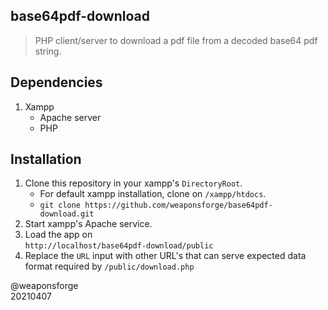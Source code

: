 ## base64pdf-download 

> PHP client/server to download a pdf file from a decoded base64 pdf string.

## Dependencies

1. Xampp
   - Apache server
   - PHP

## Installation

1. Clone this repository in your xampp's `DirectoryRoot`.
   - For default xampp installation, clone on `/xampp/htdocs`.
   - `git clone https://github.com/weaponsforge/base64pdf-download.git`
2. Start xampp's Apache service.
3. Load the app on  
`http://localhost/base64pdf-download/public`
4. Replace the `URL` input with other URL's that can serve expected data format required by `/public/download.php`

@weaponsforge  
20210407